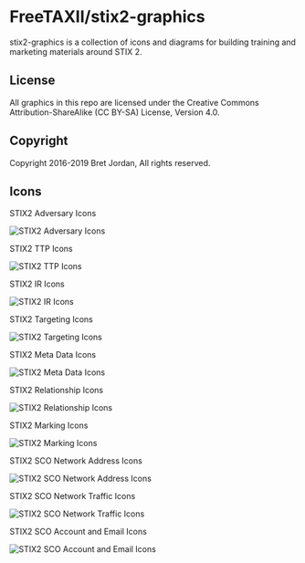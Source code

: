 # FreeTAXII/stix2-graphics #

stix2-graphics is a collection of icons and diagrams for building training and marketing materials around STIX 2.

## License ##

All graphics in this repo are licensed under the Creative Commons Attribution-ShareAlike (CC BY-SA) License, Version 4.0.


## Copyright ##

Copyright 2016-2019 Bret Jordan, All rights reserved.


## Icons ##

STIX2 Adversary Icons

![STIX2 Adversary Icons](https://freetaxii.github.io/stix2_0/icons/stix2-adversary-icons.png)


STIX2 TTP Icons

![STIX2 TTP Icons](https://freetaxii.github.io/stix2_0/icons/stix2-ttp-icons.png)


STIX2 IR Icons

![STIX2 IR Icons](https://freetaxii.github.io/stix2_0/icons/stix2-ir-icons.png)


STIX2 Targeting Icons

![STIX2 Targeting Icons](https://freetaxii.github.io/stix2_0/icons/stix2-targeting-icons.png)


STIX2 Meta Data Icons

![STIX2 Meta Data Icons](https://freetaxii.github.io/stix2_0/icons/stix2-meta-icons.png)


STIX2 Relationship Icons

![STIX2 Relationship Icons](https://freetaxii.github.io/stix2_0/icons/stix2-relationship-icons.png)


STIX2 Marking Icons

![STIX2 Marking Icons](https://freetaxii.github.io/stix2_0/icons/stix2-marking-icons.png)


STIX2 SCO Network Address Icons

![STIX2 SCO Network Address Icons](https://freetaxii.github.io/stix2_0/icons/stix2-sco-network-address-icons.png)


STIX2 SCO Network Traffic Icons

![STIX2 SCO Network Traffic Icons](https://freetaxii.github.io/stix2_0/icons/stix2-sco-network-traffic-icons.png)


STIX2 SCO Account and Email Icons

![STIX2 SCO Account and Email Icons](https://freetaxii.github.io/stix2_0/icons/stix2-sco-account-email-icons.png)

